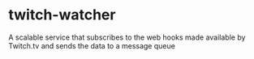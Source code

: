 # twitch-watcher
A scalable service that subscribes to the web hooks made available by Twitch.tv and sends the data to a message queue

